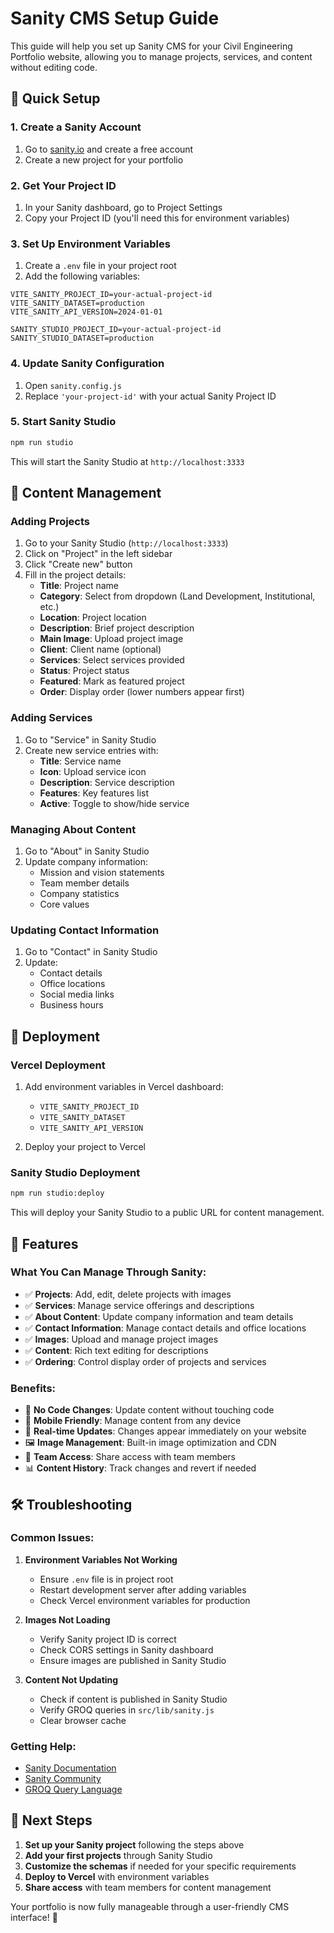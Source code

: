 # Sanity CMS Setup Guide

This guide will help you set up Sanity CMS for your Civil Engineering Portfolio website, allowing you to manage projects, services, and content without editing code.

## 🚀 Quick Setup

### 1. Create a Sanity Account
1. Go to [sanity.io](https://www.sanity.io) and create a free account
2. Create a new project for your portfolio

### 2. Get Your Project ID
1. In your Sanity dashboard, go to Project Settings
2. Copy your Project ID (you'll need this for environment variables)

### 3. Set Up Environment Variables
1. Create a `.env` file in your project root
2. Add the following variables:
```env
VITE_SANITY_PROJECT_ID=your-actual-project-id
VITE_SANITY_DATASET=production
VITE_SANITY_API_VERSION=2024-01-01

SANITY_STUDIO_PROJECT_ID=your-actual-project-id
SANITY_STUDIO_DATASET=production
```

### 4. Update Sanity Configuration
1. Open `sanity.config.js`
2. Replace `'your-project-id'` with your actual Sanity Project ID

### 5. Start Sanity Studio
```bash
npm run studio
```
This will start the Sanity Studio at `http://localhost:3333`

## 📝 Content Management

### Adding Projects
1. Go to your Sanity Studio (`http://localhost:3333`)
2. Click on "Project" in the left sidebar
3. Click "Create new" button
4. Fill in the project details:
   - **Title**: Project name
   - **Category**: Select from dropdown (Land Development, Institutional, etc.)
   - **Location**: Project location
   - **Description**: Brief project description
   - **Main Image**: Upload project image
   - **Client**: Client name (optional)
   - **Services**: Select services provided
   - **Status**: Project status
   - **Featured**: Mark as featured project
   - **Order**: Display order (lower numbers appear first)

### Adding Services
1. Go to "Service" in Sanity Studio
2. Create new service entries with:
   - **Title**: Service name
   - **Icon**: Upload service icon
   - **Description**: Service description
   - **Features**: Key features list
   - **Active**: Toggle to show/hide service

### Managing About Content
1. Go to "About" in Sanity Studio
2. Update company information:
   - Mission and vision statements
   - Team member details
   - Company statistics
   - Core values

### Updating Contact Information
1. Go to "Contact" in Sanity Studio
2. Update:
   - Contact details
   - Office locations
   - Social media links
   - Business hours

## 🔧 Deployment

### Vercel Deployment
1. Add environment variables in Vercel dashboard:
   - `VITE_SANITY_PROJECT_ID`
   - `VITE_SANITY_DATASET`
   - `VITE_SANITY_API_VERSION`

2. Deploy your project to Vercel

### Sanity Studio Deployment
```bash
npm run studio:deploy
```
This will deploy your Sanity Studio to a public URL for content management.

## 📱 Features

### What You Can Manage Through Sanity:
- ✅ **Projects**: Add, edit, delete projects with images
- ✅ **Services**: Manage service offerings and descriptions
- ✅ **About Content**: Update company information and team details
- ✅ **Contact Information**: Manage contact details and office locations
- ✅ **Images**: Upload and manage project images
- ✅ **Content**: Rich text editing for descriptions
- ✅ **Ordering**: Control display order of projects and services

### Benefits:
- 🚀 **No Code Changes**: Update content without touching code
- 📱 **Mobile Friendly**: Manage content from any device
- 🔄 **Real-time Updates**: Changes appear immediately on your website
- 🖼️ **Image Management**: Built-in image optimization and CDN
- 👥 **Team Access**: Share access with team members
- 📊 **Content History**: Track changes and revert if needed

## 🛠️ Troubleshooting

### Common Issues:

1. **Environment Variables Not Working**
   - Ensure `.env` file is in project root
   - Restart development server after adding variables
   - Check Vercel environment variables for production

2. **Images Not Loading**
   - Verify Sanity project ID is correct
   - Check CORS settings in Sanity dashboard
   - Ensure images are published in Sanity Studio

3. **Content Not Updating**
   - Check if content is published in Sanity Studio
   - Verify GROQ queries in `src/lib/sanity.js`
   - Clear browser cache

### Getting Help:
- [Sanity Documentation](https://www.sanity.io/docs)
- [Sanity Community](https://www.sanity.io/community)
- [GROQ Query Language](https://www.sanity.io/docs/groq)

## 🎯 Next Steps

1. **Set up your Sanity project** following the steps above
2. **Add your first projects** through Sanity Studio
3. **Customize the schemas** if needed for your specific requirements
4. **Deploy to Vercel** with environment variables
5. **Share access** with team members for content management

Your portfolio is now fully manageable through a user-friendly CMS interface! 🎉
